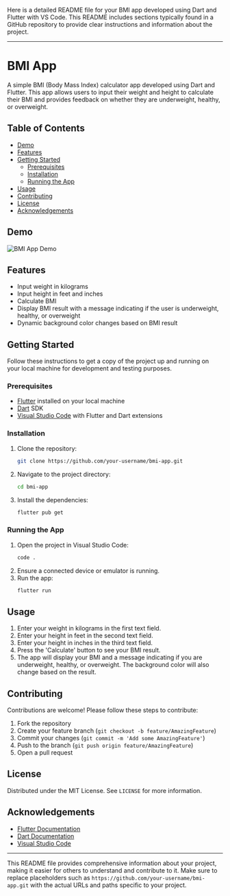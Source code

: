 Here is a detailed README file for your BMI app developed using Dart and Flutter with VS Code. This README includes sections typically found in a GitHub repository to provide clear instructions and information about the project.

---

# BMI App

A simple BMI (Body Mass Index) calculator app developed using Dart and Flutter. This app allows users to input their weight and height to calculate their BMI and provides feedback on whether they are underweight, healthy, or overweight.

## Table of Contents

- [Demo](#demo)
- [Features](#features)
- [Getting Started](#getting-started)
  - [Prerequisites](#prerequisites)
  - [Installation](#installation)
  - [Running the App](#running-the-app)
- [Usage](#usage)
- [Contributing](#contributing)
- [License](#license)
- [Acknowledgements](#acknowledgements)

## Demo

![BMI App Demo](https://link-to-demo-gif-or-screenshot)

## Features

- Input weight in kilograms
- Input height in feet and inches
- Calculate BMI
- Display BMI result with a message indicating if the user is underweight, healthy, or overweight
- Dynamic background color changes based on BMI result

## Getting Started

Follow these instructions to get a copy of the project up and running on your local machine for development and testing purposes.

### Prerequisites

- [Flutter](https://flutter.dev/docs/get-started/install) installed on your local machine
- [Dart](https://dart.dev/get-dart) SDK
- [Visual Studio Code](https://code.visualstudio.com/) with Flutter and Dart extensions

### Installation

1. Clone the repository:
   ```sh
   git clone https://github.com/your-username/bmi-app.git
   ```
2. Navigate to the project directory:
   ```sh
   cd bmi-app
   ```
3. Install the dependencies:
   ```sh
   flutter pub get
   ```

### Running the App

1. Open the project in Visual Studio Code:
   ```sh
   code .
   ```
2. Ensure a connected device or emulator is running.
3. Run the app:
   ```sh
   flutter run
   ```

## Usage

1. Enter your weight in kilograms in the first text field.
2. Enter your height in feet in the second text field.
3. Enter your height in inches in the third text field.
4. Press the 'Calculate' button to see your BMI result.
5. The app will display your BMI and a message indicating if you are underweight, healthy, or overweight. The background color will also change based on the result.

## Contributing

Contributions are welcome! Please follow these steps to contribute:

1. Fork the repository
2. Create your feature branch (`git checkout -b feature/AmazingFeature`)
3. Commit your changes (`git commit -m 'Add some AmazingFeature'`)
4. Push to the branch (`git push origin feature/AmazingFeature`)
5. Open a pull request

## License

Distributed under the MIT License. See `LICENSE` for more information.

## Acknowledgements

- [Flutter Documentation](https://flutter.dev/docs)
- [Dart Documentation](https://dart.dev/guides)
- [Visual Studio Code](https://code.visualstudio.com/)

---

This README file provides comprehensive information about your project, making it easier for others to understand and contribute to it. Make sure to replace placeholders such as `https://github.com/your-username/bmi-app.git` with the actual URLs and paths specific to your project.
